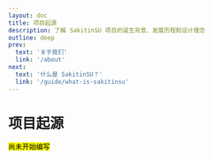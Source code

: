 ```yaml
---
layout: doc
title: 项目起源
description: 了解 SakitinSU 项目的诞生背景、发展历程和设计理念
outline: deep
prev:
  text: '关于我们'
  link: '/about'
next:
  text: '什么是 SakitinSU？'
  link: '/guide/what-is-sakitinsu'
---
```


# 项目起源

<mark>尚未开始编写</mark>
